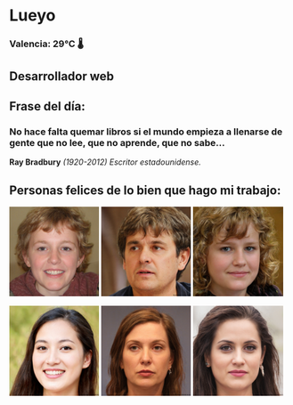 # Lueyo
### Valencia:  29°C 🌡️
## Desarrollador web
## Frase del día:
<!-- START QUOTE -->
### No hace falta quemar libros si el mundo empieza a llenarse de gente que no lee, que no aprende, que no sabe...
**Ray Bradbury** *(1920-2012) Escritor estadounidense.*
<!-- END QUOTE -->






## Personas felices de lo bien que hago mi trabajo:

<p float="left">
  <img src="src/image_0.png" width="32%" />
  <img src="src/image_1.png" width="32%" /> 
  <img src="src/image_2.png" width="32%" />
</p>
<p float="left">
  <img src="src/image_3.png" width="32%" />
  <img src="src/image_4.png" width="32%" /> 
  <img src="src/image_5.png" width="32%" />
</p>
